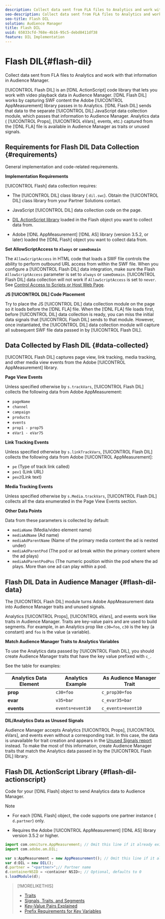 ```yaml
---
description: Collect data sent from FLA files to Analytics and work with that information in Audience Manager.
seo-description: Collect data sent from FLA files to Analytics and work with that information in Audience Manager.
seo-title: Flash DIL
solution: Audience Manager
title: Flash DIL
uuid: 65833cfd-768e-4b16-95c5-debd8411df38
feature: DIL Implementation
---
```


# Flash DIL{#flash-dil}

Collect data sent from FLA files to Analytics and work with that information in Audience Manager.

<!-- 

c_flash_dil_toc.xml

 -->

[!UICONTROL Flash DIL] is an [!DNL ActionScript] code library that lets you work with video playback data in Audience Manager. [!DNL Flash DIL] works by capturing SWF content the Adobe [!UICONTROL AppMeasurement] library passes in to Analytics. [!DNL Flash DIL] sends that data to the separate [!UICONTROL DIL] JavaScript data collection module, which passes that information to Audience Manager. Analytics data ( [!UICONTROL Props], [!UICONTROL eVars], events, etc.) captured from the [!DNL FLA] file is available in Audience Manager as traits or unused signals. 

## Requirements for Flash DIL Data Collection {#requirements}

General implementation and code-related requirements.

<!-- 

c_flash_dil_intro.xml

 -->

**Implementation Requirements**

[!UICONTROL Flash] data collection requires:

* The [!UICONTROL DIL] class library ( `dil.swc`). Obtain the [!UICONTROL DIL] class library from your Partner Solutions contact. 

* JavaScript [!UICONTROL DIL] data collection code on the page. 
* [DIL ActionScript library](../dil/dil-flash.md#flash-dil-actionscript) loaded in the Flash object you want to collect data from. 
* Adobe [!DNL AppMeasurement] [!DNL AS] library (version 3.5.2, or later) loaded the [!DNL Flash] object you want to collect data from.

**Set AllowScriptAccess to `Always` or `sameDomain`**

The `AllowScriptAccess` in HTML code that loads a SWF file controls the ability to perform outbound URL access from within the SWF file. When you configure a [!UICONTROL Flash DIL] data integration, make sure the Flash `AllowScriptAccess` parameter is set to `always` or `sameDomain`. [!UICONTROL Flash DIL] data collection will not work if `AllowScriptAccess` is set to `never`. See [Control Access to Scripts or Host Web Page](https://helpx.adobe.com/flash/kb/control-access-scripts-host-web.html).

**JS [!UICONTROL DIL] Code Placement**

Try to place the JS [!UICONTROL DIL] data collection module on the page so it loads before the [!DNL FLA] file. When the [!DNL FLA] file loads first, before [!UICONTROL DIL] data collection is ready, you can miss the initial data signals that [!UICONTROL Flash DIL] sends to that module. However, once instantiated, the [!UICONTROL DIL] data collection module will capture all subsequent SWF file data passed in by [!UICONTROL Flash DIL]. 

## Data Collected by Flash DIL {#data-collected}

[!UICONTROL Flash DIL] captures page view, link tracking, media tracking, and other media view events from the Adobe [!UICONTROL AppMeasurement] library.

<!-- 

r_flash_dil_data_collected.xml

 -->

**Page View Events**

Unless specified otherwise by `s.trackVars`, [!UICONTROL Flash DIL] collects the following data from Adobe AppMeasurement:

* `pageName` 
* `channel` 
* `campaign` 
* `products` 
* `events` 
* `prop1 - prop75` 
* `eVar1 - eVar75`

**Link Tracking Events**

Unless specified otherwise by `s.linkTrackVars`, [!UICONTROL Flash DIL] collects the following data from Adobe [!UICONTROL AppMeasurement]:

* `pe` (Type of track link called) 
* `pev1` (Link URL) 
* `pev2`(Link text)

**Media Tracking Events**

Unless specified otherwise by `s.Media.trackVars`, [!UICONTROL Flash DIL] collects all the data enumerated in the Page View Events section.

**Other Data Points**

Data from these parameters is collected by default:

* `mediaName` (Media/video element name) 
* `mediaAdName` (Ad name) 
* `mediaAdParentName` (Name of the primary media content the ad is nested under) 
* `mediaAdParentPod` (The pod or ad break within the primary content where the ad plays) 
* `mediaAdParentPodPos` (The numeric position within the pod where the ad plays. More than one ad can play within a pod.

## Flash DIL Data in Audience Manager {#flash-dil-data}

The [!UICONTROL Flash DIL] module turns Adobe AppMeasurement data into Audience Manager traits and unused signals.

<!-- 

c_flash_dil_in_aam.xml

 -->

Analytics [!UICONTROL Props], [!UICONTROL eVars], and events work like traits in Audience Manager. Traits are key-value pairs and are used to build segments. For example, in an Analytics prop like `c30=foo`, `c30` is the key (a constant) and `foo` is the value (a variable).

**Match Audience Manager Traits to Analytics Variables**

To use the Analytics data passed by [!UICONTROL Flash DIL], you should create Audience Manager traits that have the key value prefixed with `c_`.

See the table for examples:  

|  Analytics Data Element  | Analytics Example  | As Audience Manager Trait  |
|---|---|---|
|  **prop** | `c30=foo`  | `c_prop30=foo`  |
|  **evar** | `v35=bar`  | `c_evar35=bar`  |
|  **events** | `events=event10`  | `c_events=event10`  |

**DIL/Analytics Data as Unused Signals**

Audience Manager accepts Analytics [!UICONTROL Props], [!UICONTROL eVars], and events even without a corresponding trait. In this case, the data is unavailable for trait creation and appears in the [Unused Signals report](../reporting/dynamic-reports/unused-signals.md) instead. To make the most of this information, create Audience Manager traits that match the Analytics data passed in by the [!UICONTROL Flash DIL] library. 

## Flash DIL ActionScript Library {#flash-dil-actionscript}

Code for your [!DNL Flash] object to send Analytics data to Audience Manager.

<!-- 

r_flash_dil_actionscript.xml

 -->

>[!NOTE]
>
>* For each [!DNL Flash] object, the code supports one partner instance ( `d.partner`) only. 
>
>* Requires the Adobe [!UICONTROL AppMeasurement] [!DNL AS] library version 3.5.2 or higher. 

```js
import com.omniture.AppMeasurement; // Omit this line if it already exists in the code 
import com.adobe.am.DIL; 
  
var s:AppMeasurement = new AppMeasurement(); // Omit this line if it already exists in the code 
var d:DIL = new DIL(); 
d.partner = "<partner>";// Partner name 
d.containerNSID = <container NSID>; // Optional, defaults to 0 
s.loadModule(d);
```

>[!MORELIKETHIS]
>
>* [Traits](../features/traits/trait-details-page.md)
>* [Signals, Traits, and Segments](../reference/signal-trait-segment.md)
>* [Key-Value Pairs Explained](../reference/key-value-pairs-explained.md)
>* [Prefix Requirements for Key Variables](../features/traits/trait-variable-prefixes.md)

